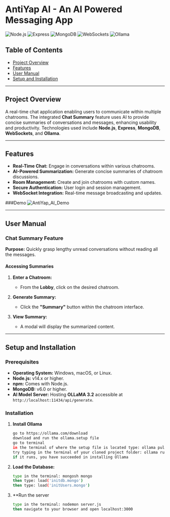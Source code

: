 # AntiYap AI - An AI Powered Messaging App

![Node.js](https://img.shields.io/badge/node.js-v14.0.0-brightgreen.svg)
![Express](https://img.shields.io/badge/express-v4.17.1-lightgrey.svg)
![MongoDB](https://img.shields.io/badge/mongodb-v6.3.0-green.svg)
![WebSockets](https://img.shields.io/badge/WebSockets-Enabled-yellow.svg)
![Ollama](https://img.shields.io/badge/ollama-brightgreen.svg)

## Table of Contents

- [Project Overview](#project-overview)
- [Features](#features)
- [User Manual](#user-manual)
- [Setup and Installation](#setup-and-installation)

---

## Project Overview

A real-time chat application enabling users to communicate within multiple chatrooms. The integrated **Chat Summary** feature uses AI to provide concise summaries of conversations and messages, enhancing usability and productivity. Technologies used include **Node.js**, **Express**, **MongoDB**, **WebSockets**, and **Ollama**.

---

## Features

- **Real-Time Chat:** Engage in conversations within various chatrooms.
- **AI-Powered Summarization:** Generate concise summaries of chatroom discussions.
- **Room Management:** Create and join chatrooms with custom names.
- **Secure Authentication:** User login and session management.
- **WebSocket Integration:** Real-time message broadcasting and updates.
  
###Demo
![AntiYap_AI_Demo](https://github.com/user-attachments/assets/4790068b-38c7-4731-958f-9867b128207a)

---

## User Manual

### Chat Summary Feature

**Purpose:** Quickly grasp lengthy unread conversations without reading all the messages.

#### Accessing Summaries

1. **Enter a Chatroom:**
   - From the **Lobby**, click on the desired chatroom.

2. **Generate Summary:**
   - Click the **"Summary"** button within the chatroom interface.

3. **View Summary:**
   - A modal will display the summarized content.

---

## Setup and Installation

### Prerequisites

- **Operating System:** Windows, macOS, or Linux.
- **Node.js:** v14.x or higher.
- **npm:** Comes with Node.js.
- **MongoDB:** v6.0 or higher.
- **AI Model Server:** Hosting **OLLaMA 3.2** accessible at `http://localhost:11434/api/generate`.

### Installation

1. **Install Ollama**

   ```bash
   go to https://ollama.com/download
   download and run the ollama.setup file
   go to terminal
   in the terminal of where the setup file is located type: ollama pull llama3.2
   try typing in the terminal of your cloned project folder: ollama run llama3.2:latest
   if it runs, you have succeeded in installing Ollama

2. **Load the Database:**
   
   ```bash
   type in the terminal: mongosh mongo
   then type: load('initdb.mongo')
   then type: load('initUsers.mongo')
   
3. **Run the server

   ```bash
   type in the terminal: nodemon server.js
   then navigate to your browser and open localhost:3000 
